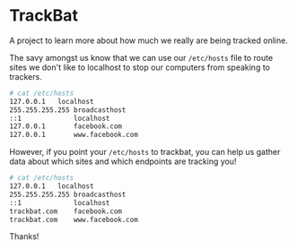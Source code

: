 # TrackBat
A project to learn more about how much we really are being tracked online.

The savy amongst us know that we can use our `/etc/hosts` file to route sites we don't like to localhost to stop our computers from speaking to trackers.

```bash
# cat /etc/hosts
127.0.0.1	localhost
255.255.255.255	broadcasthost
::1             localhost
127.0.0.1       facebook.com
127.0.0.1       www.facebook.com
```

However, if you point your `/etc/hosts` to trackbat, you can help us gather data about which sites and which endpoints are tracking you!  

```bash
# cat /etc/hosts
127.0.0.1	localhost
255.255.255.255	broadcasthost
::1             localhost
trackbat.com    facebook.com
trackbat.com    www.facebook.com
```

Thanks!
